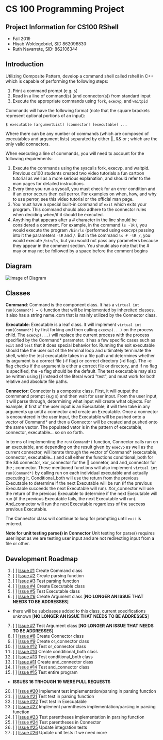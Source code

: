 # CS 100 Programming Project

## Project Information for CS100 RShell
* Fall 2019
* Hiyab Woldegebriel, SID 862098830 
* Ruth Navarrete, SID: 862106344

## Introduction
Utilizing Composite Pattern, develop a command shell called rshell in C++ which is capable of performing the following steps:

1. Print a command prompt (e.g. `$`)
1. Read in a line of command(s) (and connector(s)) from standard input
1. Execute the appropriate commands using `fork`, `execvp`, and `waitpid`

Commands will have the following format (note that the square brackets represent optional portions of an input):

`$ executable [argumentList] [connector] [executable] ...`

Where there can be any number of commands (which are composed of executables and argument lists) separated by either ||, && or ; which are the only valid connectors.

When executing a line of commands, you will need to account for the following requirements:

1. Execute the commands using the syscalls fork, execvp, and waitpid. Previous cs100 students created two video tutorials a fun cartoon tutorial as well as a more serious explanation, and should refer to the man pages for detailed instructions.
2. Every time you run a syscall, you must check for an error condition and if an error occurs then call perror. For examples on when, how, and why to use perror, see this video tutorial or the official man page.
3. You must have a special built-in command of `exit` which exits your program. This command should also adhere to the connector rules when deciding when/if it should be executed.
4. Anything that appears after a # character in the line should be considered a comment. For example, in the command `ls -lR` /, you would execute the program `/bin/ls` (performed using execvp) passing into it the parameters `-lR` and `/`. But in the command `ls # -lR /`, you would execute `/bin/ls`, but you would not pass any parameters because they appear in the comment section. You should also note that the # may or may not be followed by a space before the comment begins

## Diagram
![Image of Diagram](https://github.com/cs100/assignment-yabbie_ruth/blob/master/images/Assignment%203%20Design%20Assignment%20Diagram.png?raw=true)

## Classes
**Command**: Command is the component class. It has a `virtual int run(Command*) = 0` function that will be implemented by inhereited classes. It also has a string name_com that is mainly utilized by the Connector class.

**Executable**: Executable is a leaf class. It will implement `virtual int run(Command*)` by first forking and then calling `execvp(...)` on the process child. The `execvp(...)` will replace the current process with the process specified by the Command* parameter. It has a few specific cases such as `exit` and `test` that it does special behavior for. Running the exit executable should take the user out of the terminal loop and ultimately terminate the shell, while the test executable takes in a file path and determines whether its argument is a correct file (-f flag) or correct directory (-d flag). The -e flag checks if the argument is either a correct file or directory, and if no flag is specified, the -e flag should be the default. The test executable may also be written using [] instead of the literal word "test", and must work for both relative and absolute file paths. 

**Connector**: Connector is a composite class. First, it will output the commmand prompt (e.g `$`) and then wait for user input. From the user input, it will parse through, determining what input will create what objects. For example, if first of the user input is an Executable, it will then take in any arguments up until a connector and create an Executable. Once a connector is encountered in the user input, the Executable will be pushed onto a vector of Command* and then a Connector will be created and pushed onto the same vector. The populated vetor is in the pattern of executable, connector, executable... so on so forth. 

In terms of implementing the `run(Command*)` function, Connector calls run on an executable, and depending on the result given by `execvp` as well as the current connector, will iterate through the vector of Command* (executable, connector, executable...) and call either the functions conditional_both for the && connector, xor_connector for the || connetor, and and_connector for the ; connector. These mentioned functions will also implement `virtual int run(Command*)` by calling run on each individual executable and actually executing it. Conditional_both will use the return from the previous Executable to determine if the next Executable will be run (if the previous Executable succeeds the next Executable will run). Xor_connector will use the return of the previous Execuable to determine if the next Executable will run (if the previous Executable fails, the next Executable will run). And_connector will run the next Executable regardless of the success previous Executable.

The Connector class will continue to loop for prompting until `exit` is entered.

**Note for unit testing parse() in Connector** Unit testing for parse() requires user input as we are testing user input and are not redirecting input from a file or other.

## Development Roadmap
1. [ ] [Issue #1](https://github.com/cs100/assignment-yabbie_ruth/issues/1) Create Command class
2. [ ] [Issue #2](https://github.com/cs100/assignment-yabbie_ruth/issues/2) Create parsing function
3. [ ] [Issue #3](https://github.com/cs100/assignment-yabbie_ruth/issues/3) Test parsing function
4. [ ] [Issue #4](https://github.com/cs100/assignment-yabbie_ruth/issues/4) Create Executable class
5. [ ] [Issue #5](https://github.com/cs100/assignment-yabbie_ruth/issues/5) Test Executable class
6. [ ] [Issue #6](https://github.com/cs100/assignment-yabbie_ruth/issues/6) Create Argument class [__NO LONGER AN ISSUE THAT NEEDS TO BE ADDRESSES__]
  * there will be subclasses added to this class, current soecifications unknown [__NO LONGER AN ISSUE THAT NEEDS TO BE ADDRESSES__]
7. [ ] [Issue #7](https://github.com/cs100/assignment-yabbie_ruth/issues/7) Test Argument class [__NO LONGER AN ISSUE THAT NEEDS TO BE ADDRESSES__]
8. [ ] [Issue #8](https://github.com/cs100/assignment-yabbie_ruth/issues/8) Create Connector class
9. [ ] [Issue #9](https://github.com/cs100/assignment-yabbie_ruth/issues/9) Create or_connector class
10. [ ] [Issue #12](https://github.com/cs100/assignment-yabbie_ruth/issues/12) Test or_connector class
11. [ ] [Issue #10](https://github.com/cs100/assignment-yabbie_ruth/issues/10) Create conditional_both class
12. [ ] [Issue #13](https://github.com/cs100/assignment-yabbie_ruth/issues/13) Test conditional_both class
13. [ ] [Issue #11](https://github.com/cs100/assignment-yabbie_ruth/issues/11) Create and_connector class
14. [ ] [Issue #14](https://github.com/cs100/assignment-yabbie_ruth/issues/14) Test and_connector class
15. [ ] [Issue #15](https://github.com/cs100/assignment-yabbie_ruth/issues/15) Test entire program
  *  __ISSUES 16 TRHOUGH 19 WERE PULL REQUESTS__
20. [ ] [Issue #20](https://github.com/cs100/assignment-yabbie_ruth/issues/20) Implement test implementation/parsing in parsing function
21. [ ] [Issue #21](https://github.com/cs100/assignment-yabbie_ruth/issues/21) Test test in parsing function
22. [ ] [Issue #22](https://github.com/cs100/assignment-yabbie_ruth/issues/22) Test test in Execuatable
27. [ ] [Issue #27](https://github.com/cs100/assignment-yabbie_ruth/issues/27) Implement parentheses implementation/parsing in parsing function
23. [ ] [Issue #23](https://github.com/cs100/assignment-yabbie_ruth/issues/23) Test parentheses implementation in parsing function
24. [ ] [Issue #24](https://github.com/cs100/assignment-yabbie_ruth/issues/24) Test parentheses in Connector
25. [ ] [Issue #25](https://github.com/cs100/assignment-yabbie_ruth/issues/25) Update integration tests
26. [ ] [Issue #26](https://github.com/cs100/assignment-yabbie_ruth/issues/26) Update unit tests if we need more
